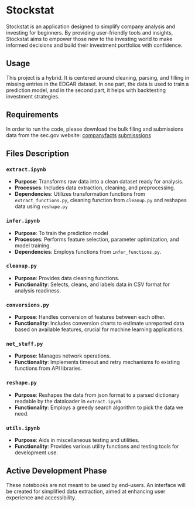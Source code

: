 # Stockstat

Stockstat is an application designed to simplify company analysis and investing for beginners. By providing user-friendly tools and insights, Stockstat aims to empower those new to the investing world to make informed decisions and build their investment portfolios with confidence.

## Usage

This project is a hybrid. It is centered around cleaning, parsing, and filling in missing entries in the EDGAR dataset. In one part, the data is used to train a prediction model, and in the second part, it helps with backtesting investment strategies.

## Requirements

In order to run the code, please download the bulk filing and submissions data from the sec.gov website:
    [companyfacts](https://www.sec.gov/Archives/edgar/daily-index/xbrl/companyfacts.zip)
    [submisssions](https://www.sec.gov/Archives/edgar/daily-index/bulkdata/submissions.zip)

## Files Description

### `extract.ipynb`
- **Purpose**: Transforms raw data into a clean dataset ready for analysis.
- **Processes**: Includes data extraction, cleaning, and preprocessing.
- **Dependencies**: Utilizes transformation functions from `extract_functions.py`, cleaning function from `cleanup.py` and reshapes data using `reshape.py`

### `infer.ipynb`
- **Purpose**: To train the prediction model
- **Processes**: Performs feature selection, parameter optimization, and model training.
- **Dependencies**: Employs functions from `infer_functions.py`.

### `cleanup.py`
- **Purpose**: Provides data cleaning functions.
- **Functionality**: Selects, cleans, and labels data in CSV format for analysis readiness.

### `conversions.py`
- **Purpose**: Handles conversion of features between each other.
- **Functionality**: Includes conversion charts to estimate unreported data based on available features, crucial for machine learning applications.

### `net_stuff.py`
- **Purpose**: Manages network operations.
- **Functionality**: Implements timeout and retry mechanisms fo existing functions from API libraries.

### `reshape.py`
- **Purpose**: Reshapes the data from json format to a parsed dictionary readable by the dataloader in `extract.ipynb`
- **Functionality**: Employs a greedy search algorithm to pick the data we need.

### `utils.ipynb`
- **Purpose**: Aids in miscellaneous testing and utilities.
- **Functionality**: Provides various utility functions and testing tools for development use.

## Active Development Phase

These notebooks are not meant to be used by end-users. An interface will be created for simplified data extraction, aimed at enhancing user experience and accessibility.
